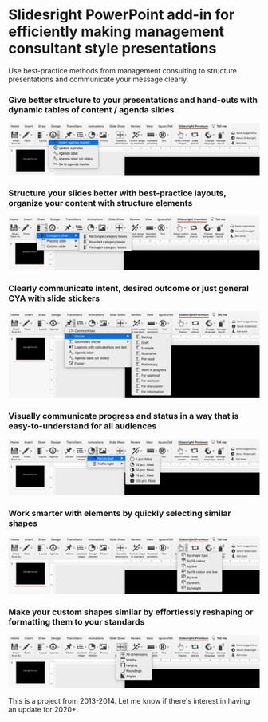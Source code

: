 # Slidesright PowerPoint add-in for efficiently making management consultant style presentations

Use best-practice methods from management consulting to structure presentations and communicate your message clearly.

### Give better structure to your presentations and hand-outs with dynamic tables of content / agenda slides

![Agenda slides](./img/AgendaSlides.png)


### Structure your slides better with best-practice layouts, organize your content with structure elements

![Organize in categories](./img/CategoryBoxes.png)


### Clearly communicate intent, desired outcome or just general CYA with slide stickers

![Put stickers on slides](./img/Stickers.png)


### Visually communicate progress and status in a way that is easy-to-understand for all audiences

![Harvey balls show progress or status](./img/HarveyBall.png)


### Work smarter with elements by quickly selecting similar shapes

![Quickly select similar shapes](./img/SelectSimilar.png)


### Make your custom shapes similar by effortlessly reshaping or formatting them to your standards 

![Quickly equalize shapes](./img/SmartEqualize.png)


This is a project from 2013-2014. Let me know if there's interest in having an update for 2020+.
